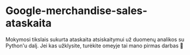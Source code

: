 # Google-merchandise-sales-ataskaita
Mokymosi tikslais sukurta ataskaita atsiskaitymui už duomenų analikos su Python'u dalį. Jei kas užklysite, turėkite omeyje tai mano pirmas darbas 🙈
